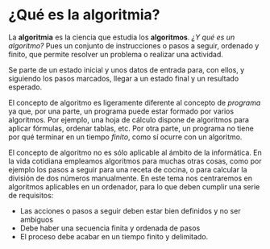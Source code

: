# ¿Qué es la algoritmia?

La **algoritmia** es la ciencia que estudia los **algoritmos**. *¿Y qué es un algoritmo?* Pues un conjunto de instrucciones o pasos a seguir, ordenado y finito, que permite resolver un problema o realizar una actividad.

Se parte de un estado inicial y unos datos de entrada para, con ellos, y siguiendo los pasos marcados, llegar a un estado final y un resultado esperado.

El concepto de algoritmo es ligeramente diferente al concepto de *programa* ya que, por una parte, un programa puede estar formado por varios algoritmos. Por ejemplo, una hoja de cálculo dispone de algoritmos para aplicar fórmulas, ordenar tablas, etc. Por otra parte, un programa no tiene por qué terminar en un tiempo *finito*, como sí ocurre con un algoritmo.

El concepto de algoritmo no es sólo aplicable al ámbito de la informática. En la vida cotidiana empleamos algoritmos para muchas otras cosas, como por ejemplo los pasos a seguir para una receta de cocina, o para calcular la división de dos números manualmente. En este tema nos centraremos en algoritmos aplicables en un ordenador, para lo que deben cumplir una serie de requisitos: 

- Las acciones o pasos a seguir deben estar bien definidos y no ser ambiguos 
- Debe haber una secuencia finita y ordenada de pasos 
- El proceso debe acabar en un tiempo finito y delimitado. 

 